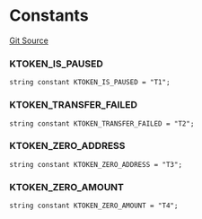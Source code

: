 # Constants
[Git Source](https://github.com/VerisLabs/kToken/blob/106bb3d6000277e5445cb27a912aae110bd01f57/src/vendor/KAM/errors/Errors.sol)

### KTOKEN_IS_PAUSED

```solidity
string constant KTOKEN_IS_PAUSED = "T1";
```

### KTOKEN_TRANSFER_FAILED

```solidity
string constant KTOKEN_TRANSFER_FAILED = "T2";
```

### KTOKEN_ZERO_ADDRESS

```solidity
string constant KTOKEN_ZERO_ADDRESS = "T3";
```

### KTOKEN_ZERO_AMOUNT

```solidity
string constant KTOKEN_ZERO_AMOUNT = "T4";
```

